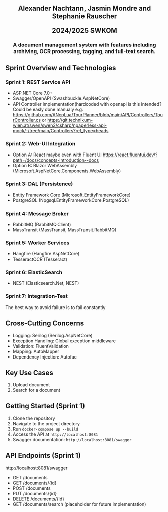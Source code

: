 <h2 align="center">Alexander Nachtann, Jasmin Mondre and Stephanie Rauscher
<p>2024/2025 SWKOM</h2>
</p>
<h3 align="center">A document management system with features including archiving, OCR processing, tagging, and full-text search.
<p></p>

## Sprint Overview and Technologies
  
### Sprint 1: REST Service API
- ASP.NET Core 7.0+
- Swagger/OpenAPI (Swashbuckle.AspNetCore)
- API Controller implementation(hardcoded with openapi is this intended? Could be easly done manualy e.g. https://github.com/ANcpLua/TourPlanner/blob/main/API/Controllers/TourController.cs or https://git.technikum-wien.at/swen/swen3/csharp/npaperless-api-mock/-/tree/main/Controllers?ref_type=heads 

### Sprint 2: Web-UI Integration
- Option A: React maybe even with Fluent UI https://react.fluentui.dev/?path=/docs/concepts-introduction--docs
- Option B: Blazor WebAssembly (Microsoft.AspNetCore.Components.WebAssembly)

### Sprint 3: DAL (Persistence)
- Entity Framework Core (Microsoft.EntityFrameworkCore)
- PostgreSQL (Npgsql.EntityFrameworkCore.PostgreSQL)

### Sprint 4: Message Broker
- RabbitMQ (RabbitMQ.Client)
- MassTransit (MassTransit, MassTransit.RabbitMQ)

### Sprint 5: Worker Services
- Hangfire (Hangfire.AspNetCore)
- TesseractOCR (Tesseract)

### Sprint 6: ElasticSearch
- NEST (Elasticsearch.Net, NEST)

### Sprint 7: Integration-Test
The best way to avoid failure is to fail constantly

## Cross-Cutting Concerns 
- Logging: Serilog (Serilog.AspNetCore)
- Exception Handling: Global exception middleware
- Validation: FluentValidation 
- Mapping: AutoMapper 
- Dependency Injection: Autofac

## Key Use Cases
1. Upload document
2. Search for a document

## Getting Started (Sprint 1)
1. Clone the repository
2. Navigate to the project directory
3. Run `docker-compose up --build`
4. Access the API at `http://localhost:8081`
5. Swagger documentation: `http://localhost:8081/swagger`

## API Endpoints (Sprint 1)
http://localhost:8081/swagger
- GET /documents
- GET /documents/{id}
- POST /documents
- PUT /documents/{id}
- DELETE /documents/{id}
- GET /documents/search (placeholder for future implementation)
